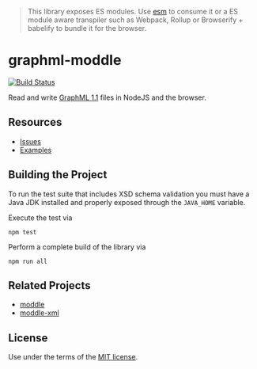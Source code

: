 > This library exposes ES modules. Use [esm](https://github.com/standard-things/esm) to consume it or a ES module aware transpiler such as Webpack, Rollup or Browserify + babelify to bundle it for the browser.


# graphml-moddle

[![Build Status](https://travis-ci.org/bpmn-io/graphml-moddle.svg?branch=master)](https://travis-ci.org/bpmn-io/graphml-moddle)

Read and write [GraphML 1.1](http://graphml.graphdrawing.org/) files in NodeJS and the browser.


## Resources

* [Issues](./issues)
* [Examples](./test/spec/xml)


## Building the Project

To run the test suite that includes XSD schema validation you must have a Java JDK installed and properly exposed through the `JAVA_HOME` variable.

Execute the test via

```
npm test
```

Perform a complete build of the library via

```
npm run all
```


## Related Projects

* [moddle](https://github.com/bpmn-io/moddle)
* [moddle-xml](https://github.com/bpmn-io/moddle-xml)


## License

Use under the terms of the [MIT license](http://opensource.org/licenses/MIT).
